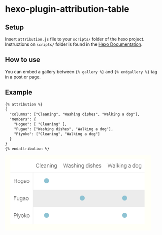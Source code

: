 # hexo-plugin-attribution-table

## Setup

Insert `attribution.js` file to your `scripts/` folder of the hexo project.
Instructions on `scripts/` folder is found in the [Hexo Documentation](https://hexo.io/docs/plugins.html).

## How to use

You can embed a gallery between `{% gallery %}` and `{% endgallery %}` tag in a post or page.

## Example

```
{% attribution %}
{
  "columns": ["Cleaning", "Washing dishes", "Walking a dog"],
  "members": {
    "Hogeo": [ "Cleaning" ],
    "Fugao": ["Washing dishes", "Walking a dog"],
    "Piyoko": ["Cleaning", "Walking a dog"]
  }
}
{% endattribution %}
```

![](./example.png)
